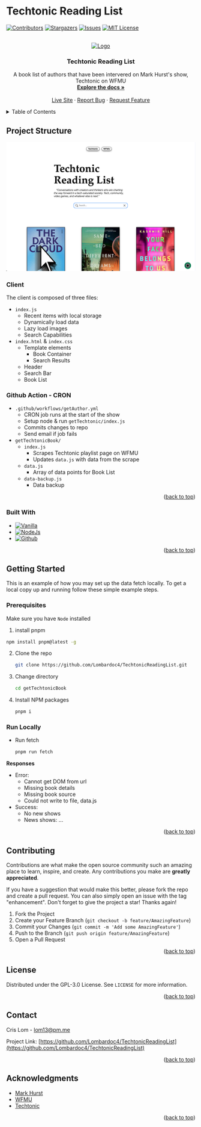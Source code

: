 # Techtonic Reading List
<!-- Improved compatibility of back to top link: See: https://github.com/othneildrew/Best-README-Template/pull/73 -->
<a name="readme-top"></a>
<!--
*** Thanks for checking out the Best-README-Template. If you have a suggestion
*** that would make this better, please fork the repo and create a pull request
*** or simply open an issue with the tag "enhancement".
*** Don't forget to give the project a star!
*** Thanks again! Now go create something AMAZING! :D
-->



<!-- PROJECT SHIELDS -->
<!--
*** I'm using markdown "reference style" links for readability.
*** Reference links are enclosed in brackets [ ] instead of parentheses ( ).
*** See the bottom of this document for the declaration of the reference variables
*** for contributors-url, forks-url, etc. This is an optional, concise syntax you may use.
*** https://www.markdownguide.org/basic-syntax/#reference-style-links
-->
[![Contributors][contributors-shield]][contributors-url]
[![Stargazers][stars-shield]][stars-url]
[![Issues][issues-shield]][issues-url]
[![MIT License][license-shield]][license-url]




<!-- PROJECT LOGO -->
<br />
<div align="center">
  <a href="https://github.com/Lombardoc4/TechtonicReadingList">
    <img src="https://crislombardo.com/digi-art.png" alt="Logo" width="80" height="80">
  </a>

<h3 align="center">Techtonic Reading List</h3>

  <p align="center">
    A book list of authors that have been intervered on Mark Hurst's show, Techtonic on WFMU
    <br />
    <a href="https://github.com/Lombardoc4/TechtonicReadingList"><strong>Explore the docs »</strong></a>
    <br />
    <br />
    <a href="https://lombardoc4.github.io/TechtonicReadingList/">Live Site</a>
    ·
    <a href="https://github.com/Lombardoc4/TechtonicReadingList/issues">Report Bug</a>
    ·
    <a href="https://github.com/Lombardoc4/TechtonicReadingList/issues">Request Feature</a>
  </p>
</div>



<!-- TABLE OF CONTENTS -->
<details>
  <summary>Table of Contents</summary>
  <ol>
    <li>
      <a href="#project-features">Project Feautres</a>
      <ul>
        <li><a href="#built-with">Built With</a></li>
      </ul>
    </li>
    <li>
      <a href="#getting-started">Getting Started</a>
      <ul>
        <li><a href="#prerequisites">Prerequisites</a></li>
        <li><a href="#installation">Installation</a></li>
      </ul>
    </li>
    <li><a href="#usage">Usage</a></li>
    <li><a href="#roadmap">Roadmap</a></li>
    <li><a href="#contributing">Contributing</a></li>
    <li><a href="#license">License</a></li>
    <li><a href="#contact">Contact</a></li>
    <li><a href="#acknowledgments">Acknowledgments</a></li>
  </ol>
</details>



<!-- ABOUT THE PROJECT -->
## Project Structure

[![Landing Screenshot][landing-screenshot]](https://lombardoc4.github.io/TechtonicReadingList/)

### Client

The client is composed of three files:
- `index.js`
    - Recent items with local storage
    - Dynamically load data
    - Lazy load images
    - Search Capabilities
- `index.html` & `index.css`
    - Template elements
      - Book Container
      - Search Results
    - Header
    - Search Bar
    - Book List


### Github Action - CRON
- `.github/workflows/getAuthor.yml`
  - CRON job runs at the start of the show
  - Setup node & run `getTechtonic/index.js`
  - Commits changes to repo
  - Send email if job fails
- `getTechtonicBook/`
  - `index.js`
    - Scrapes Techtonic playlist page on WFMU
    - Updates `data.js` with data from the scrape
  - `data.js`
    - Array of data points for Book List
  - `data-backup.js`
    - Data backup



<p align="right">(<a href="#readme-top">back to top</a>)</p>

### Built With

* [![Vanilla][Javascript.io]][Javascript-url]
* [![NodeJs][Node.js]][Node-url]
* [![Github][Github.io]][Github-url]

<p align="right">(<a href="#readme-top">back to top</a>)</p>



<!-- GETTING STARTED -->
## Getting Started

This is an example of how you may set up the data fetch locally.
To get a local copy up and running follow these simple example steps.

### Prerequisites

Make sure you have `Node` installed
1. install pnpm
  ```sh
  npm install pnpm@latest -g
  ```
2. Clone the repo
   ```sh
   git clone https://github.com/Lombardoc4/TechtonicReadingList.git
   ```
3. Change directory
   ```sh
   cd getTechtonicBook
   ```
4. Install NPM packages
   ```sh
   pnpm i
   ```

### Run Locally

* Run fetch
   ```sh
   pnpm run fetch
   ```

**Responses**
- Error:
  - Cannot get DOM from url
  - Missing book details
  - Missing book source
  - Could not write to file, data.js
- Success:
  - No new shows
  - News shows: ...

<p align="right">(<a href="#readme-top">back to top</a>)</p>



<!-- USAGE EXAMPLES -->
<!-- ## Usage -->
<!--
Use this space to show useful examples of how a project can be used. Additional screenshots, code examples and demos work well in this space. You may also link to more resources.

_For more examples, please refer to the [Documentation](https://example.com)_

<p align="right">(<a href="#readme-top">back to top</a>)</p> -->



<!-- ROADMAP -->
<!-- ## Roadmap -->
<!--
- [ ] Feature 1
- [ ] Feature 2
- [ ] Feature 3
    - [ ] Nested Feature

See the [open issues](https://github.com/Lombardoc4/TechtonicReadingList/issues) for a full list of proposed features (and known issues).

<p align="right">(<a href="#readme-top">back to top</a>)</p> -->



<!-- CONTRIBUTING -->
## Contributing

Contributions are what make the open source community such an amazing place to learn, inspire, and create. Any contributions you make are **greatly appreciated**.

If you have a suggestion that would make this better, please fork the repo and create a pull request. You can also simply open an issue with the tag "enhancement".
Don't forget to give the project a star! Thanks again!

1. Fork the Project
2. Create your Feature Branch (`git checkout -b feature/AmazingFeature`)
3. Commit your Changes (`git commit -m 'Add some AmazingFeature'`)
4. Push to the Branch (`git push origin feature/AmazingFeature`)
5. Open a Pull Request

<p align="right">(<a href="#readme-top">back to top</a>)</p>



<!-- LICENSE -->
## License

Distributed under the GPL-3.0 License. See `LICENSE` for more information.

<p align="right">(<a href="#readme-top">back to top</a>)</p>


<!-- CONTACT -->
## Contact

Cris Lom - lom13@pm.me

Project Link: [https://github.com/Lombardoc4/TechtonicReadingList](https://github.com/Lombardoc4/TechtonicReadingList)

<p align="right">(<a href="#readme-top">back to top</a>)</p>



<!-- ACKNOWLEDGMENTS -->
## Acknowledgments

* [Mark Hurst](https://creativegood.com/mark-hurst/)
* [WFMU](https://www.wfmu.org/)
* [Techtonic](https://www.wfmu.org/playlists/TD)

<p align="right">(<a href="#readme-top">back to top</a>)</p>



<!-- MARKDOWN LINKS & IMAGES -->
<!-- https://www.markdownguide.org/basic-syntax/#reference-style-links -->
[contributors-shield]: https://img.shields.io/github/contributors/Lombardoc4/TechtonicReadingList.svg?style=for-the-badge
[contributors-url]: https://github.com/Lombardoc4/TechtonicReadingList/graphs/contributors
[forks-shield]: https://img.shields.io/github/forks/Lombardoc4/TechtonicReadingList.svg?style=for-the-badge
[forks-url]: https://github.com/Lombardoc4/TechtonicReadingList/network/members
[stars-shield]: https://img.shields.io/github/stars/Lombardoc4/TechtonicReadingList.svg?style=for-the-badge
[stars-url]: https://github.com/Lombardoc4/TechtonicReadingList/stargazers
[issues-shield]: https://img.shields.io/github/issues/Lombardoc4/TechtonicReadingList.svg?style=for-the-badge
[issues-url]: https://github.com/Lombardoc4/TechtonicReadingList/issues
[license-shield]: https://img.shields.io/github/license/Lombardoc4/TechtonicReadingList.svg?style=for-the-badge
[license-url]: https://github.com/Lombardoc4/TechtonicReadingList/blob/master/LICENSE.txtstyle=for-the-badge
[landing-screenshot]: img/landing.png
[Github.io]: https://img.shields.io/badge/Github%20Actions-000000?style=for-the-badge&logo=githubactions&logoColor=white
[Github-url]: https://github.com/Lombardoc4/TechtonicReadingList/actions
[Node.js]: https://img.shields.io/badge/NodeJs-339933?style=for-the-badge&logo=nodedotjs&logoColor=white
[Node-url]: https://nodejs.org/en
[Javascript.io]: https://img.shields.io/badge/JavaScript-grey?style=for-the-badge&logo=javascript
[Javascript-url]: https://developer.mozilla.org/en-US/docs/Learn/JavaScript